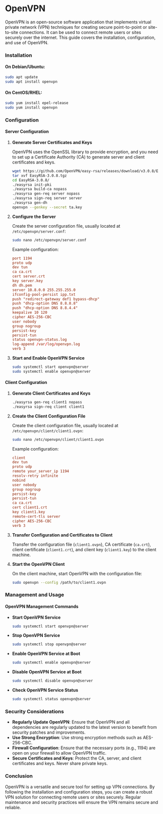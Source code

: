 # OpenVPN

OpenVPN is an open-source software application that implements virtual private network (VPN) techniques for creating secure point-to-point or site-to-site connections. It can be used to connect remote users or sites securely over the internet. This guide covers the installation, configuration, and use of OpenVPN.

### Installation

#### On Debian/Ubuntu:

```bash
sudo apt update
sudo apt install openvpn
```

#### On CentOS/RHEL:

```bash
sudo yum install epel-release
sudo yum install openvpn
```

### Configuration

#### Server Configuration

1. **Generate Server Certificates and Keys**

   OpenVPN uses the OpenSSL library to provide encryption, and you need to set up a Certificate Authority (CA) to generate server and client certificates and keys.

   ```bash
   wget https://github.com/OpenVPN/easy-rsa/releases/download/v3.0.8/EasyRSA-3.0.8.tgz
   tar xvf EasyRSA-3.0.8.tgz
   cd EasyRSA-3.0.8/
   ./easyrsa init-pki
   ./easyrsa build-ca nopass
   ./easyrsa gen-req server nopass
   ./easyrsa sign-req server server
   ./easyrsa gen-dh
   openvpn --genkey --secret ta.key
   ```

2. **Configure the Server**

   Create the server configuration file, usually located at `/etc/openvpn/server.conf`:

   ```bash
   sudo nano /etc/openvpn/server.conf
   ```

   Example configuration:

   ```conf
   port 1194
   proto udp
   dev tun
   ca ca.crt
   cert server.crt
   key server.key
   dh dh.pem
   server 10.8.0.0 255.255.255.0
   ifconfig-pool-persist ipp.txt
   push "redirect-gateway def1 bypass-dhcp"
   push "dhcp-option DNS 8.8.8.8"
   push "dhcp-option DNS 8.8.4.4"
   keepalive 10 120
   cipher AES-256-CBC
   user nobody
   group nogroup
   persist-key
   persist-tun
   status openvpn-status.log
   log-append /var/log/openvpn.log
   verb 3
   ```

3. **Start and Enable OpenVPN Service**

   ```bash
   sudo systemctl start openvpn@server
   sudo systemctl enable openvpn@server
   ```

#### Client Configuration

1. **Generate Client Certificates and Keys**

   ```bash
   ./easyrsa gen-req client1 nopass
   ./easyrsa sign-req client client1
   ```

2. **Create the Client Configuration File**

   Create the client configuration file, usually located at `/etc/openvpn/client/client1.ovpn`:

   ```bash
   sudo nano /etc/openvpn/client/client1.ovpn
   ```

   Example configuration:

   ```conf
   client
   dev tun
   proto udp
   remote your_server_ip 1194
   resolv-retry infinite
   nobind
   user nobody
   group nogroup
   persist-key
   persist-tun
   ca ca.crt
   cert client1.crt
   key client1.key
   remote-cert-tls server
   cipher AES-256-CBC
   verb 3
   ```

3. **Transfer Configuration and Certificates to Client**

   Transfer the configuration file (`client1.ovpn`), CA certificate (`ca.crt`), client certificate (`client1.crt`), and client key (`client1.key`) to the client machine.

4. **Start the OpenVPN Client**

   On the client machine, start OpenVPN with the configuration file:

   ```bash
   sudo openvpn --config /path/to/client1.ovpn
   ```

### Management and Usage

#### OpenVPN Management Commands

- **Start OpenVPN Service**
  ```bash
  sudo systemctl start openvpn@server
  ```

- **Stop OpenVPN Service**
  ```bash
  sudo systemctl stop openvpn@server
  ```

- **Enable OpenVPN Service at Boot**
  ```bash
  sudo systemctl enable openvpn@server
  ```

- **Disable OpenVPN Service at Boot**
  ```bash
  sudo systemctl disable openvpn@server
  ```

- **Check OpenVPN Service Status**
  ```bash
  sudo systemctl status openvpn@server
  ```

### Security Considerations

- **Regularly Update OpenVPN**: Ensure that OpenVPN and all dependencies are regularly updated to the latest version to benefit from security patches and improvements.
- **Use Strong Encryption**: Use strong encryption methods such as AES-256-CBC.
- **Firewall Configuration**: Ensure that the necessary ports (e.g., 1194) are open on your firewall to allow OpenVPN traffic.
- **Secure Certificates and Keys**: Protect the CA, server, and client certificates and keys. Never share private keys.

### Conclusion

OpenVPN is a versatile and secure tool for setting up VPN connections. By following the installation and configuration steps, you can create a robust VPN solution for connecting remote users or sites securely. Regular maintenance and security practices will ensure the VPN remains secure and reliable.
